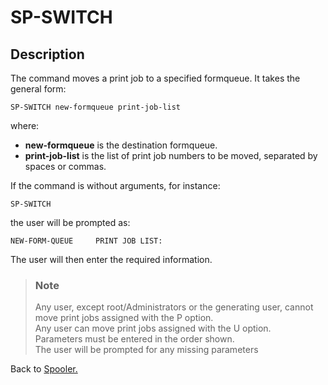 # SP-SWITCH

<PageHeader />

## Description

The command moves a print job to a specified formqueue. It takes the general form:

```
SP-SWITCH new-formqueue print-job-list
```

where:

- **new-formqueue** is the destination formqueue.
- **print-job-list** is the list of print job numbers to be moved, separated by spaces or commas.

If the command is without arguments, for instance:

```
SP-SWITCH
```

the user will be prompted as:

```
NEW-FORM-QUEUE     PRINT JOB LIST:
```

The user will then enter the required information.

> ### Note
>
> Any user, except root/Administrators or the generating user, cannot move print jobs assigned with the P option.  
> Any user can move print jobs assigned with the U option.  
> Parameters must be entered in the order shown.  
> The user will be prompted for any missing parameters

Back to [Spooler.](./../jbase-spooler)

  
<PageFooter />

